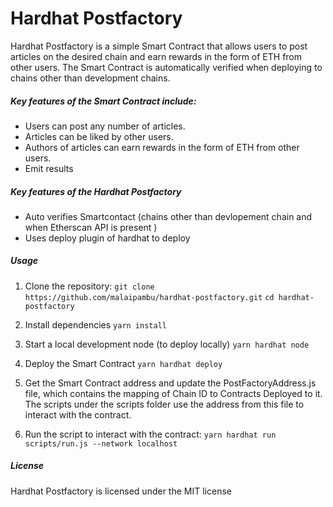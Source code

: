 # Hardhat Postfactory

Hardhat Postfactory is a simple Smart Contract that allows users to post articles on the desired chain and earn rewards in the form of ETH from other users. The Smart Contract is automatically verified when deploying to chains other than development chains.

##### Key features of the Smart Contract include:

- Users can post any number of articles.
- Articles can be liked by other users.
- Authors of articles can earn rewards in the form of ETH from other users.
- Emit results

##### Key features of the Hardhat Postfactory
- Auto verifies Smartcontact (chains other than devlopement chain and when Etherscan API is present )
- Uses deploy plugin of hardhat to deploy

##### Usage
1. Clone the repository:
	`git clone https://github.com/malaipambu/hardhat-postfactory.git`
	`cd hardhat-postfactory
`
2. Install dependencies
`yarn install
`
3. Start a local development node (to deploy locally)
`yarn hardhat node
`
4. Deploy the Smart Contract
`yarn hardhat deploy
`
5. Get the Smart Contract address and update the PostFactoryAddress.js file, which contains the mapping of Chain ID to Contracts Deployed to it. The scripts under the scripts folder use the address from this file to interact with the contract.

6. Run the script to interact with the contract:
`yarn hardhat run scripts/run.js --network localhost
`


##### License
Hardhat Postfactory is licensed under the MIT license



